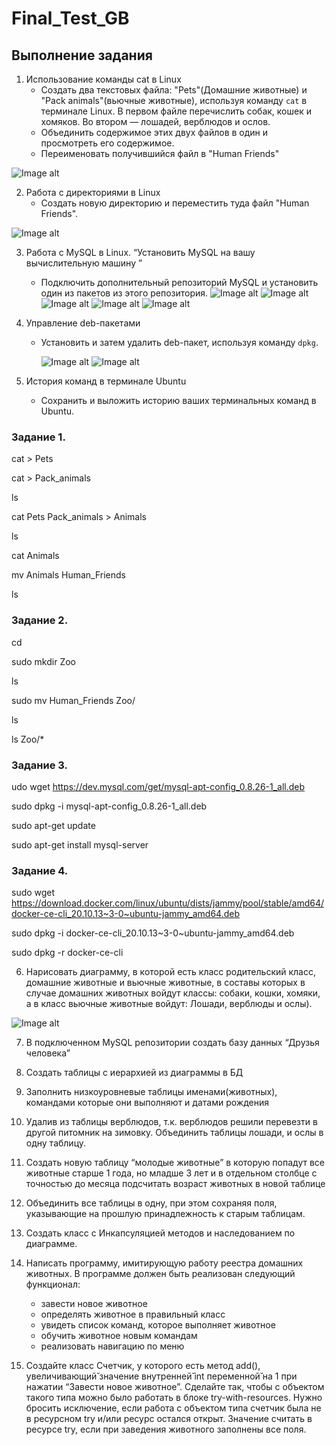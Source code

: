 # Final_Test_GB
## Выполнение задания
1. Использование команды cat в Linux
   - Создать два текстовых файла: "Pets"(Домашние животные) и "Pack animals"(вьючные животные), используя команду `cat` в терминале Linux. В первом файле перечислить собак, кошек и хомяков. Во втором — лошадей, верблюдов и ослов.
   - Объединить содержимое этих двух файлов в один и просмотреть его содержимое.
   - Переименовать получившийся файл в "Human Friends"
     
![Image alt](https://github.com/irinabassina/Final_Test_GB/blob/main/images/image01.png)

2. Работа с директориями в Linux
   - Создать новую директорию и переместить туда файл "Human Friends".

![Image alt](https://github.com/irinabassina/Final_Test_GB/blob/main/images/image02.png)
  
3. Работа с MySQL в Linux. “Установить MySQL на вашу вычислительную машину ”
   - Подключить дополнительный репозиторий MySQL и установить один из пакетов из этого репозитория.
     ![Image alt](https://github.com/irinabassina/Final_Test_GB/blob/main/images/image03.png)
     ![Image alt](https://github.com/irinabassina/Final_Test_GB/blob/main/images/image04.png)
     ![Image alt](https://github.com/irinabassina/Final_Test_GB/blob/main/images/image05.png)
     ![Image alt](https://github.com/irinabassina/Final_Test_GB/blob/main/images/image06.png)
     ![Image alt](https://github.com/irinabassina/Final_Test_GB/blob/main/images/image07.png)
     
4. Управление deb-пакетами
   - Установить и затем удалить deb-пакет, используя команду `dpkg`.
     
     ![Image alt](https://github.com/irinabassina/Final_Test_GB/blob/main/images/image08.png)
     ![Image alt](https://github.com/irinabassina/Final_Test_GB/blob/main/images/image09.png)
     
5. История команд в терминале Ubuntu
   - Сохранить и выложить историю ваших терминальных команд в Ubuntu.

### Задание 1.
cat > Pets

cat > Pack_animals

ls

cat Pets Pack_animals > Animals

ls

cat Animals

mv Animals Human_Friends

ls 

### Задание 2.
cd

sudo mkdir Zoo

ls

sudo mv Human_Friends Zoo/

ls

ls Zoo/*

### Задание 3.
udo wget https://dev.mysql.com/get/mysql-apt-config_0.8.26-1_all.deb  

sudo dpkg -i mysql-apt-config_0.8.26-1_all.deb    

sudo apt-get update    

sudo apt-get install mysql-server

### Задание 4.
sudo wget https://download.docker.com/linux/ubuntu/dists/jammy/pool/stable/amd64/docker-ce-cli_20.10.13~3-0~ubuntu-jammy_amd64.deb   

sudo dpkg -i docker-ce-cli_20.10.13~3-0~ubuntu-jammy_amd64.deb

sudo dpkg -r docker-ce-cli 

6. Нарисовать диаграмму, в которой есть класс родительский класс, домашние
животные и вьючные животные, в составы которых в случае домашних
животных войдут классы: собаки, кошки, хомяки, а в класс вьючные животные
войдут: Лошади, верблюды и ослы).

![Image alt](https://github.com/irinabassina/Final_Test_GB/blob/main/Diagram1.drawio.png)

7. В подключенном MySQL репозитории создать базу данных “Друзья
человека”
8. Создать таблицы с иерархией из диаграммы в БД
9. Заполнить низкоуровневые таблицы именами(животных), командами
которые они выполняют и датами рождения
10. Удалив из таблицы верблюдов, т.к. верблюдов решили перевезти в другой
питомник на зимовку. Объединить таблицы лошади, и ослы в одну таблицу.
11. Создать новую таблицу “молодые животные” в которую попадут все
животные старше 1 года, но младше 3 лет и в отдельном столбце с точностью
до месяца подсчитать возраст животных в новой таблице
12. Объединить все таблицы в одну, при этом сохраняя поля, указывающие на
прошлую принадлежность к старым таблицам.

14. Создать класс с Инкапсуляцией методов и наследованием по диаграмме.

15. Написать программу, имитирующую работу реестра домашних животных.
В программе должен быть реализован следующий функционал:

      - завести новое животное
      - определять животное в правильный класс
      - увидеть список команд, которое выполняет животное
      - обучить животное новым командам
      - реализовать навигацию по меню
        
16. Создайте класс Счетчик, у которого есть метод add(), увеличивающий̆
значение внутренней̆ int переменной̆ на 1 при нажатии “Завести новое
животное”. Сделайте так, чтобы с объектом такого типа можно было работать в
блоке try-with-resources. Нужно бросить исключение, если работа с объектом
типа счетчик была не в ресурсном try и/или ресурс остался открыт. Значение
считать в ресурсе try, если при заведения животного заполнены все поля.




